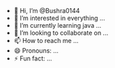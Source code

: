 - 👋 Hi, I’m @Bushra0144
- 👀 I’m interested in everything ...
- 🌱 I’m currently learning java ...
- 💞️ I’m looking to collaborate on ...
- 📫 How to reach me ...
- 😄 Pronouns: ...
- ⚡ Fun fact: ...

<!---
Bushra0144/Bushra0144 is a ✨ special ✨ repository because its `README.md` (this file) appears on your GitHub profile.
You can click the Preview link to take a look at your changes.
--->
